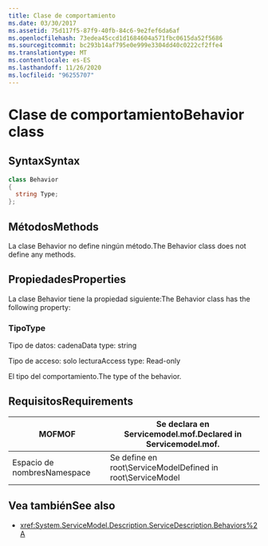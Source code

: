```yaml
---
title: Clase de comportamiento
ms.date: 03/30/2017
ms.assetid: 75d117f5-87f9-40fb-84c6-9e2fef6da6af
ms.openlocfilehash: 73edea45ccd1d1684604a571fbc0615da52f5686
ms.sourcegitcommit: bc293b14af795e0e999e3304dd40c0222cf2ffe4
ms.translationtype: MT
ms.contentlocale: es-ES
ms.lasthandoff: 11/26/2020
ms.locfileid: "96255707"
---
```

# <a name="behavior-class"></a><span data-ttu-id="0c1b4-102">Clase de comportamiento</span><span class="sxs-lookup"><span data-stu-id="0c1b4-102">Behavior class</span></span>

## <a name="syntax"></a><span data-ttu-id="0c1b4-103">Syntax</span><span class="sxs-lookup"><span data-stu-id="0c1b4-103">Syntax</span></span>  
  
```csharp
class Behavior  
{  
  string Type;  
};  
```  
  
## <a name="methods"></a><span data-ttu-id="0c1b4-104">Métodos</span><span class="sxs-lookup"><span data-stu-id="0c1b4-104">Methods</span></span>  

 <span data-ttu-id="0c1b4-105">La clase Behavior no define ningún método.</span><span class="sxs-lookup"><span data-stu-id="0c1b4-105">The Behavior class does not define any methods.</span></span>  
  
## <a name="properties"></a><span data-ttu-id="0c1b4-106">Propiedades</span><span class="sxs-lookup"><span data-stu-id="0c1b4-106">Properties</span></span>  

 <span data-ttu-id="0c1b4-107">La clase Behavior tiene la propiedad siguiente:</span><span class="sxs-lookup"><span data-stu-id="0c1b4-107">The Behavior class has the following property:</span></span>  
  
### <a name="type"></a><span data-ttu-id="0c1b4-108">Tipo</span><span class="sxs-lookup"><span data-stu-id="0c1b4-108">Type</span></span>  

 <span data-ttu-id="0c1b4-109">Tipo de datos: cadena</span><span class="sxs-lookup"><span data-stu-id="0c1b4-109">Data type: string</span></span>  
  
 <span data-ttu-id="0c1b4-110">Tipo de acceso: solo lectura</span><span class="sxs-lookup"><span data-stu-id="0c1b4-110">Access type: Read-only</span></span>  
  
 <span data-ttu-id="0c1b4-111">El tipo del comportamiento.</span><span class="sxs-lookup"><span data-stu-id="0c1b4-111">The type of the behavior.</span></span>  
  
## <a name="requirements"></a><span data-ttu-id="0c1b4-112">Requisitos</span><span class="sxs-lookup"><span data-stu-id="0c1b4-112">Requirements</span></span>  
  
|<span data-ttu-id="0c1b4-113">MOF</span><span class="sxs-lookup"><span data-stu-id="0c1b4-113">MOF</span></span>|<span data-ttu-id="0c1b4-114">Se declara en Servicemodel.mof.</span><span class="sxs-lookup"><span data-stu-id="0c1b4-114">Declared in Servicemodel.mof.</span></span>|  
|---------|-----------------------------------|  
|<span data-ttu-id="0c1b4-115">Espacio de nombres</span><span class="sxs-lookup"><span data-stu-id="0c1b4-115">Namespace</span></span>|<span data-ttu-id="0c1b4-116">Se define en root\ServiceModel</span><span class="sxs-lookup"><span data-stu-id="0c1b4-116">Defined in root\ServiceModel</span></span>|  
  
## <a name="see-also"></a><span data-ttu-id="0c1b4-117">Vea también</span><span class="sxs-lookup"><span data-stu-id="0c1b4-117">See also</span></span>

- <xref:System.ServiceModel.Description.ServiceDescription.Behaviors%2A>
